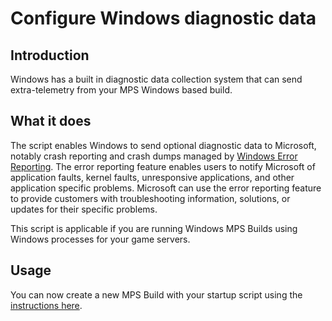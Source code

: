 # Configure Windows diagnostic data

## Introduction

Windows has a built in diagnostic data collection system that can send extra-telemetry from your MPS Windows based build.

## What it does

The script enables Windows to send optional diagnostic data to Microsoft, notably crash reporting and crash dumps managed by [Windows Error Reporting](https://learn.microsoft.com/en-us/windows/win32/wer/windows-error-reporting). The error reporting feature enables users to notify Microsoft of application faults, kernel faults, unresponsive applications, and other application specific problems. Microsoft can use the error reporting feature to provide customers with troubleshooting information, solutions, or updates for their specific problems.

This script is applicable if you are running Windows MPS Builds using Windows processes for your game servers.

## Usage

You can now create a new MPS Build with your startup script using the [instructions here](https://learn.microsoft.com/en-us/gaming/playfab/features/multiplayer/servers/vmstartupscript).
